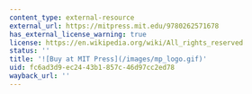```yaml
---
content_type: external-resource
external_url: https://mitpress.mit.edu/9780262571678
has_external_license_warning: true
license: https://en.wikipedia.org/wiki/All_rights_reserved
status: ''
title: '![Buy at MIT Press](/images/mp_logo.gif)'
uid: fc6ad3d9-ec24-43b1-857c-46d97cc2ed78
wayback_url: ''
---
```

